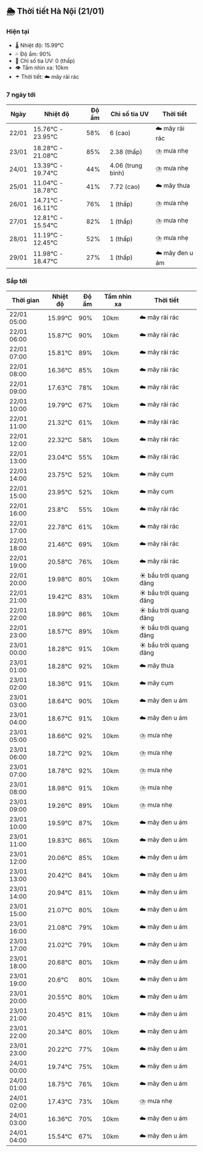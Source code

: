 ## 🌦️ Thời tiết Hà Nội (21/01)

### Hiện tại

- 🌡️ Nhiệt độ: 15.99℃
- 💦 Độ ẩm: 90%
- 🌟 Chỉ số tia UV: 0 (thấp)
- 👁️ Tầm nhìn xa: 10km
- ☂️ Thời tiết: ☁️ mây rải rác

### 7 ngày tới

| Ngày | Nhiệt độ | Độ ẩm | Chỉ số tia UV | Thời tiết |
| --- | --- | --- | --- | --- |
| 22/01 | 15.76℃ - 23.95℃ | 58% | 6 (cao) | ☁️ mây rải rác |
| 23/01 | 18.28℃ - 21.08℃ | 85% | 2.38 (thấp) | ⛈️ mưa nhẹ |
| 24/01 | 13.39℃ - 19.74℃ | 44% | 4.06 (trung bình) | ⛈️ mưa nhẹ |
| 25/01 | 11.04℃ - 18.78℃ | 41% | 7.72 (cao) | ☁️ mây thưa |
| 26/01 | 14.71℃ - 16.11℃ | 76% | 1 (thấp) | ⛈️ mưa nhẹ |
| 27/01 | 12.81℃ - 15.54℃ | 82% | 1 (thấp) | ⛈️ mưa nhẹ |
| 28/01 | 11.19℃ - 12.45℃ | 52% | 1 (thấp) | ⛈️ mưa nhẹ |
| 29/01 | 11.98℃ - 18.47℃ | 27% | 1 (thấp) | ☁️ mây đen u ám |

### Sắp tới

| Thời gian | Nhiệt độ | Độ ẩm | Tầm nhìn xa | Thời tiết |
| --- | --- | --- | --- | --- |
| 22/01 05:00 | 15.99℃ | 90% | 10km | ☁️ mây rải rác |
| 22/01 06:00 | 15.87℃ | 90% | 10km | ☁️ mây rải rác |
| 22/01 07:00 | 15.81℃ | 89% | 10km | ☁️ mây rải rác |
| 22/01 08:00 | 16.36℃ | 85% | 10km | ☁️ mây rải rác |
| 22/01 09:00 | 17.63℃ | 78% | 10km | ☁️ mây rải rác |
| 22/01 10:00 | 19.79℃ | 67% | 10km | ☁️ mây rải rác |
| 22/01 11:00 | 21.32℃ | 61% | 10km | ☁️ mây rải rác |
| 22/01 12:00 | 22.32℃ | 58% | 10km | ☁️ mây rải rác |
| 22/01 13:00 | 23.04℃ | 55% | 10km | ☁️ mây rải rác |
| 22/01 14:00 | 23.75℃ | 52% | 10km | ☁️ mây cụm |
| 22/01 15:00 | 23.95℃ | 52% | 10km | ☁️ mây cụm |
| 22/01 16:00 | 23.8℃ | 55% | 10km | ☁️ mây rải rác |
| 22/01 17:00 | 22.78℃ | 61% | 10km | ☁️ mây rải rác |
| 22/01 18:00 | 21.46℃ | 69% | 10km | ☁️ mây rải rác |
| 22/01 19:00 | 20.58℃ | 76% | 10km | ☁️ mây rải rác |
| 22/01 20:00 | 19.98℃ | 80% | 10km | ☀️ bầu trời quang đãng |
| 22/01 21:00 | 19.42℃ | 83% | 10km | ☀️ bầu trời quang đãng |
| 22/01 22:00 | 18.99℃ | 86% | 10km | ☀️ bầu trời quang đãng |
| 22/01 23:00 | 18.57℃ | 89% | 10km | ☀️ bầu trời quang đãng |
| 23/01 00:00 | 18.28℃ | 91% | 10km | ☀️ bầu trời quang đãng |
| 23/01 01:00 | 18.28℃ | 92% | 10km | ☁️ mây thưa |
| 23/01 02:00 | 18.36℃ | 91% | 10km | ☁️ mây cụm |
| 23/01 03:00 | 18.64℃ | 90% | 10km | ☁️ mây đen u ám |
| 23/01 04:00 | 18.67℃ | 91% | 10km | ☁️ mây đen u ám |
| 23/01 05:00 | 18.66℃ | 92% | 10km | ⛈️ mưa nhẹ |
| 23/01 06:00 | 18.72℃ | 92% | 10km | ⛈️ mưa nhẹ |
| 23/01 07:00 | 18.78℃ | 92% | 10km | ⛈️ mưa nhẹ |
| 23/01 08:00 | 18.98℃ | 91% | 10km | ⛈️ mưa nhẹ |
| 23/01 09:00 | 19.26℃ | 89% | 10km | ⛈️ mưa nhẹ |
| 23/01 10:00 | 19.59℃ | 87% | 10km | ☁️ mây đen u ám |
| 23/01 11:00 | 19.83℃ | 86% | 10km | ☁️ mây đen u ám |
| 23/01 12:00 | 20.06℃ | 85% | 10km | ☁️ mây đen u ám |
| 23/01 13:00 | 20.42℃ | 84% | 10km | ☁️ mây đen u ám |
| 23/01 14:00 | 20.94℃ | 81% | 10km | ☁️ mây đen u ám |
| 23/01 15:00 | 21.07℃ | 80% | 10km | ☁️ mây đen u ám |
| 23/01 16:00 | 21.08℃ | 79% | 10km | ☁️ mây đen u ám |
| 23/01 17:00 | 21.02℃ | 79% | 10km | ☁️ mây đen u ám |
| 23/01 18:00 | 20.68℃ | 80% | 10km | ☁️ mây đen u ám |
| 23/01 19:00 | 20.6℃ | 80% | 10km | ☁️ mây đen u ám |
| 23/01 20:00 | 20.55℃ | 80% | 10km | ☁️ mây đen u ám |
| 23/01 21:00 | 20.45℃ | 81% | 10km | ☁️ mây đen u ám |
| 23/01 22:00 | 20.34℃ | 80% | 10km | ☁️ mây đen u ám |
| 23/01 23:00 | 20.22℃ | 77% | 10km | ☁️ mây đen u ám |
| 24/01 00:00 | 19.74℃ | 75% | 10km | ☁️ mây đen u ám |
| 24/01 01:00 | 18.75℃ | 76% | 10km | ☁️ mây đen u ám |
| 24/01 02:00 | 17.43℃ | 73% | 10km | ⛈️ mưa nhẹ |
| 24/01 03:00 | 16.36℃ | 70% | 10km | ☁️ mây đen u ám |
| 24/01 04:00 | 15.54℃ | 67% | 10km | ☁️ mây đen u ám |
